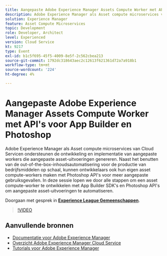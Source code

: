 ```yaml
---
title: Aangepaste Adobe Experience Manager Assets Compute Worker met API's voor App Builder en Photoshop
description: Adobe Experience Manager als Asset compute microservices van Cloud Servicen ondersteunen de ontwikkeling en implementatie van aangepaste workers die aangepaste asset-uitvoeringen genereren. Naast het benutten van de out-of-the-box-inhoudsautomatisering voor de productie van bedrijfsmiddelen op schaal, kunnen ontwikkelaars ook hun eigen asset compute-workers maken met Photoshop API's voor meer aangepaste gebruiksgevallen. In deze sessie lopen we door alle stappen om een asset compute-worker te ontwikkelen met App Builder SDK's en Photoshop API's om aangepaste asset-uitvoeringen te automatiseren.
solution: Experience Manager
feature: Asset Compute Microservices
topic: Development
role: Developer, Architect
level: Experienced
version: Cloud Service
kt: 9217
type: Event
exl-id: b1c5f695-45f5-4009-8e5f-2c562cbea213
source-git-commit: 1792dc318643aec2c12613f621361d72a7a918b1
workflow-type: tm+mt
source-wordcount: '224'
ht-degree: 4%

---
```


# Aangepaste Adobe Experience Manager Assets Compute Worker met API&#39;s voor App Builder en Photoshop

Adobe Experience Manager als Asset compute microservices van Cloud Servicen ondersteunen de ontwikkeling en implementatie van aangepaste workers die aangepaste asset-uitvoeringen genereren. Naast het benutten van de out-of-the-box-inhoudsautomatisering voor de productie van bedrijfsmiddelen op schaal, kunnen ontwikkelaars ook hun eigen asset compute-workers maken met Photoshop API&#39;s voor meer aangepaste gebruiksgevallen. In deze sessie lopen we door alle stappen om een asset compute-worker te ontwikkelen met App Builder SDK&#39;s en Photoshop API&#39;s om aangepaste asset-uitvoeringen te automatiseren.

Doorgaan met gesprek in **[Experience League Gemeenschappen](https://adobe.ly/3F6f5sG)**.

>[!VIDEO](https://video.tv.adobe.com/v/337769/?quality=12&learn=on&hidetitle=true)

## Aanvullende bronnen

- [Documentatie voor Adobe Experience Manager ](https://experienceleague.adobe.com/docs/experience-manager-cloud-service.html)
- [Overzicht Adobe Experience Manager Cloud Service](https://experienceleague.adobe.com/docs/experience-manager-cloud-service/overview/home.html)
- [Tutorials voor Adobe Experience Manager](https://experienceleague.adobe.com/docs/experience-manager-tutorials.html)
